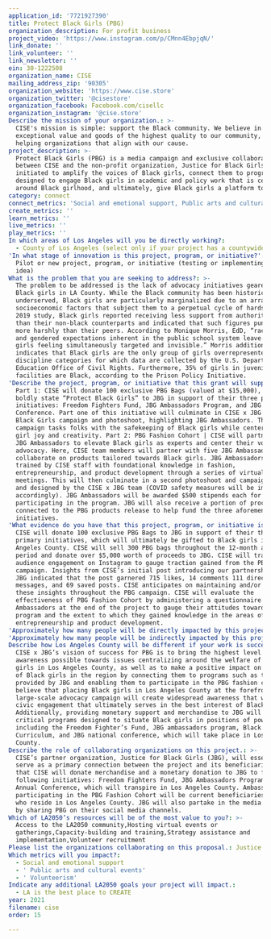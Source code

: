 ```yaml
---
application_id: '7721927390'
title: Protect Black Girls (PBG)
organization_description: For profit business
project_video: 'https://www.instagram.com/p/CMnn4EbpjqN/'
link_donate: ''
link_volunteer: ''
link_newsletter: ''
ein: 30-1222508
organization_name: CISE
mailing_address_zip: '90305'
organization_website: 'https://www.cise.store'
organization_twitter: '@cisestore'
organization_facebook: Facebook.com/cisellc
organization_instagram: '@cise.store'
Describe the mission of your organization.: >-
  CISE's mission is simple: support the Black community. We believe in providing
  exceptional value and goods of the highest quality to our community, while
  helping organizations that align with our cause.
project_description: >-
  Protect Black Girls (PBG) is a media campaign and exclusive collaboration
  between CISE and the non-profit organization, Justice for Black Girls. PBG was
  initiated to amplify the voices of Black girls, connect them to programs
  designed to engage Black girls in academic and policy work that is centralized
  around Black girlhood, and ultimately, give Black girls a platform to shine.
category: connect
connect_metrics: 'Social and emotional support, Public arts and cultural events, Volunteerism'
create_metrics: ''
learn_metrics: ''
live_metrics: ''
play_metrics: ''
In which areas of Los Angeles will you be directly working?:
  - County of Los Angeles (select only if your project has a countywide benefit)
'In what stage of innovation is this project, program, or initiative?': >-
  Pilot or new project, program, or initiative (testing or implementing a new
  idea)
What is the problem that you are seeking to address?: >-
  The problem to be addressed is the lack of advocacy initiatives geared towards
  Black girls in LA County. While the Black community has been historically
  underserved, Black girls are particularly marginalized due to an array of
  socioeconomic factors that subject them to a perpetual cycle of hardship. In a
  2019 study, Black girls reported receiving less support from authority figures
  than their non-black counterparts and indicated that such figures punish them
  more harshly than their peers. According to Monique Morris, EdD, “racialized
  and gendered expectations inherent in the public school system leave Black
  girls feeling simultaneously targeted and invisible.” Morris additionally
  indicates that Black girls are the only group of girls overrepresented in all
  discipline categories for which data are collected by the U.S. Department of
  Education Office of Civil Rights. Furthermore, 35% of girls in juvenile
  facilities are Black, according to the Prison Policy Initiative.
'Describe the project, program, or initiative that this grant will support to address the problem identified.': >-
  Part 1: CISE will donate 100 exclusive PBG Bags (valued at $15,000), which
  boldly state “Protect Black Girls” to JBG in support of their three primary
  initiatives: Freedom Fighters Fund, JBG Ambassadors Program, and JBG Annual
  Conference. Part one of this initiative will culminate in CISE x JBG’s Protect
  Black Girls campaign and photoshoot, highlighting JBG Ambassadors. This
  campaign tasks folks with the safekeeping of Black girls while centering Black
  girl joy and creativity. Part 2: PBG Fashion Cohort | CISE will partner with
  JBG Ambassadors to elevate Black girls as experts and center their voice and
  advocacy. Here, CISE team members will partner with five JBG Ambassadors to
  collaborate on products tailored towards Black girls. JBG Ambassadors will be
  trained by CISE staff with foundational knowledge in fashion,
  entrepreneurship, and product development through a series of virtual
  meetings. This will then culminate in a second photoshoot and campaign, led
  and designed by the CISE x JBG team (COVID safety measures will be implemented
  accordingly). JBG Ambassadors will be awarded $500 stipends each for
  participating in the program. JBG will also receive a portion of proceeds
  connected to the PBG products release to help fund the three aforementioned
  initiatives.
'What evidence do you have that this project, program, or initiative is or will be successful, and how will you define and measure success?': >-
  CISE will donate 100 exclusive PBG Bags to JBG in support of their three
  primary initiatives, which will ultimately be gifted to Black girls in Los
  Angeles County. CISE will sell 300 PBG bags throughout the 12-month award
  period and donate over $5,000 worth of proceeds to JBG. CISE will track
  audience engagement on Instagram to gauge traction gained from the PBG
  campaign. Insights from CISE’s initial post introducing our partnership with
  JBG indicated that the post garnered 715 likes, 14 comments 111 direct
  messages, and 69 saved posts. CISE anticipates on maintaining and/or exceeding
  these insights throughout the PBG campaign. CISE will evaluate the
  effectiveness of PBG Fashion Cohort by administering a questionnaire to JBG
  Ambassadors at the end of the project to gauge their attitudes towards the
  program and the extent to which they gained knowledge in the areas of fashion,
  entrepreneurship and product development.
'Approximately how many people will be directly impacted by this project, program, or initiative?': '100'
'Approximately how many people will be indirectly impacted by this project, program, or initiative?': '67700'
Describe how Los Angeles County will be different if your work is successful.: >-
  CISE x JBG’s vision of success for PBG is to bring the highest level of
  awareness possible towards issues centralizing around the welfare of Black
  girls in Los Angeles County, as well as to make a positive impact on the lives
  of Black girls in the region by connecting them to programs such as those
  provided by JBG and enabling them to participate in the PBG fashion cohort. We
  believe that placing Black girls in Los Angeles County at the forefront of a
  large-scale advocacy campaign will create widespread awareness that will spur
  civic engagement that ultimately serves in the best interest of Black girls.
  Additionally, providing monetary support and merchandise to JBG will support
  critical programs designed to situate Black girls in positions of power,
  including the Freedom Fighter’s Fund, JBG ambassadors program, Black girl
  Curriculum, and JBG national conference, which will take place in Los Angeles
  County.
Describe the role of collaborating organizations on this project.: >-
  CISE’s partner organization, Justice for Black Girls (JBG), will essentially
  serve as a primary connection between the project and its beneficiaries in
  that CISE will donate merchandise and a monetary donation to JBG to fund the
  following initiatives: Freedom Fighters Fund, JBG Ambassadors Program, and JBG
  Annual Conference, which will transpire in Los Angeles County. Ambassadors
  participating in the PBG Fashion Cohort will be current beneficiaries of JBG
  who reside in Los Angeles County. JBG will also partake in the media campaign
  by sharing PBG on their social media channels.
Which of LA2050’s resources will be of the most value to you?: >-
  Access to the LA2050 community,Hosting virtual events or
  gatherings,Capacity-building and training,Strategy assistance and
  implementation,Volunteer recruitment
Please list the organizations collaborating on this proposal.: Justice for Black Girls (JBG)
Which metrics will you impact?:
  - Social and emotional support
  - ' Public arts and cultural events'
  - ' Volunteerism'
Indicate any additional LA2050 goals your project will impact.:
  - LA is the best place to CREATE
year: 2021
filename: cise
order: 15

---
```

